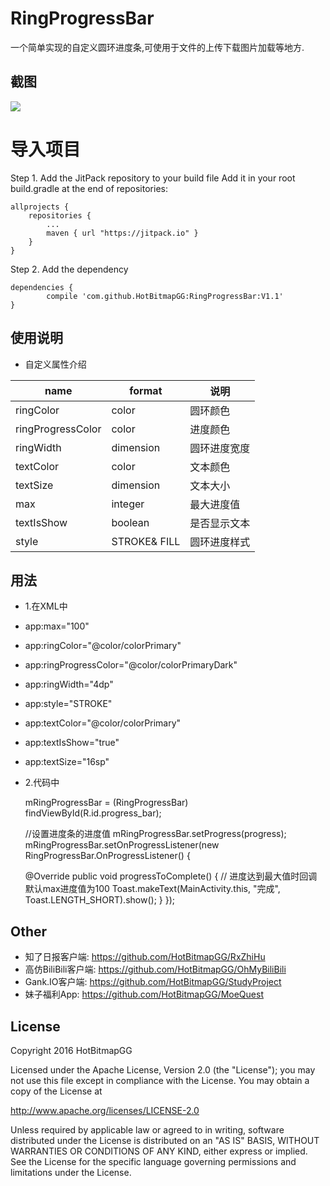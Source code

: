 # RingProgressBar

一个简单实现的自定义圆环进度条,可使用于文件的上传下载图片加载等地方.


## 截图

![](https://github.com/HotBitmapGG/RingProgressBar/blob/master/pic/ring.gif?raw=true)

# 导入项目
 Step 1. Add the JitPack repository to your build file
 Add it in your root build.gradle at the end of repositories:

	allprojects {
		repositories {
			...
			maven { url "https://jitpack.io" }
		}
	}



Step 2. Add the dependency

	dependencies {
	        compile 'com.github.HotBitmapGG:RingProgressBar:V1.1'
	}

## 使用说明

* 自定义属性介绍

name | format | 说明
-----|------|----
ringColor    | color    | 圆环颜色
ringProgressColor   | color     | 进度颜色
ringWidth    | dimension    | 圆环进度宽度
textColor   | color   | 文本颜色
textSize    | dimension    | 文本大小
max    | integer    | 最大进度值
textIsShow    | boolean    | 是否显示文本
style    | STROKE& FILL   | 圆环进度样式


## 用法

* 1.在XML中

 *  app:max="100"
 *  app:ringColor="@color/colorPrimary"
 *  app:ringProgressColor="@color/colorPrimaryDark"
 *  app:ringWidth="4dp"
 *  app:style="STROKE"
 *  app:textColor="@color/colorPrimary"
 *  app:textIsShow="true"
 *  app:textSize="16sp"

* 2.代码中

  mRingProgressBar = (RingProgressBar) findViewById(R.id.progress_bar);

  //设置进度条的进度值
  mRingProgressBar.setProgress(progress);
  mRingProgressBar.setOnProgressListener(new RingProgressBar.OnProgressListener()
  {

    @Override
     public void progressToComplete()
     {
         // 进度达到最大值时回调 默认max进度值为100
         Toast.makeText(MainActivity.this, "完成", Toast.LENGTH_SHORT).show();
     }
  });

## Other

 * 知了日报客户端: https://github.com/HotBitmapGG/RxZhiHu
 * 高仿BiliBili客户端: https://github.com/HotBitmapGG/OhMyBiliBili
 * Gank.IO客户端: https://github.com/HotBitmapGG/StudyProject
 * 妹子福利App: https://github.com/HotBitmapGG/MoeQuest

## License

 Copyright 2016 HotBitmapGG

 Licensed under the Apache License, Version 2.0 (the "License"); you may not use this file except in compliance with the License. You may obtain a copy of the License at

 http://www.apache.org/licenses/LICENSE-2.0

 Unless required by applicable law or agreed to in writing, software distributed under the License is distributed on an "AS IS" BASIS, WITHOUT WARRANTIES OR CONDITIONS OF ANY KIND, either express or implied. See the License for the specific language governing permissions and limitations under the License.




